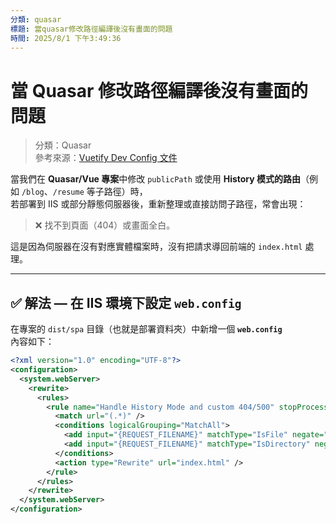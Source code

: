 ```yaml
---
分類: quasar
標題: 當quasar修改路徑編譯後沒有畫面的問題
時間: 2025/8/1 下午3:49:36
---
```

# 當 Quasar 修改路徑編譯後沒有畫面的問題

> 分類：Quasar  
> 參考來源：[Vuetify Dev Config 文件](https://vuetify3.tigernaxo.com/workshop/vuetify/devconfig.html)



當我們在 **Quasar/Vue 專案**中修改 `publicPath` 或使用 **History 模式的路由**（例如 `/blog`、`/resume` 等子路徑）時，  
若部署到 IIS 或部分靜態伺服器後，重新整理或直接訪問子路徑，常會出現：

> ❌ 找不到頁面（404）或畫面全白。

這是因為伺服器在沒有對應實體檔案時，沒有把請求導回前端的 `index.html` 處理。

---

## ✅ 解法 — 在 IIS 環境下設定 `web.config`

在專案的 `dist/spa` 目錄（也就是部署資料夾）中新增一個 **`web.config`**  
內容如下：

```xml
<?xml version="1.0" encoding="UTF-8"?>
<configuration>
  <system.webServer>
    <rewrite>
      <rules>
        <rule name="Handle History Mode and custom 404/500" stopProcessing="true">
          <match url="(.*)" />
          <conditions logicalGrouping="MatchAll">
            <add input="{REQUEST_FILENAME}" matchType="IsFile" negate="true" />
            <add input="{REQUEST_FILENAME}" matchType="IsDirectory" negate="true" />
          </conditions>
          <action type="Rewrite" url="index.html" />
        </rule>
      </rules>
    </rewrite>
  </system.webServer>
</configuration>
```
